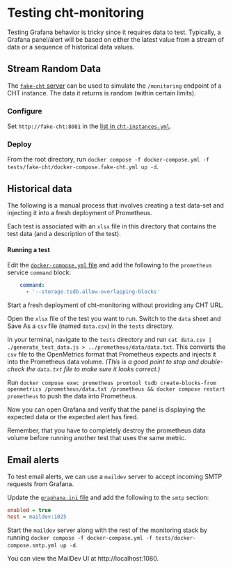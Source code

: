 # Testing cht-monitoring

Testing Grafana behavior is tricky since it requires data to test. Typically, a Grafana panel/alert will be based on either the latest value from a stream of data or a sequence of historical data values.

## Stream Random Data

The [`fake-cht` server](./fake-cht) can be used to simulate the `/monitoring` endpoint of a CHT instance. The data it returns is random (within certain limits).

### Configure

Set `http://fake-cht:8081` in the [list in `cht-instances.yml`](../cht-instances.yml).

### Deploy

From the root directory, run `docker compose -f docker-compose.yml -f tests/fake-cht/docker-compose.fake-cht.yml up -d`.

## Historical data

The following is a manual process that involves creating a test data-set and injecting it into a fresh deployment of Prometheus.

Each test is associated with an `xlsx` file in this directory that contains the test data (and a description of the test).

#### Running a test

Edit the [`docker-compose.yml` file](../docker-compose.yml) and add the following to the `prometheus` service `command` block:

```yaml
    command:
      - '--storage.tsdb.allow-overlapping-blocks'
```

Start a fresh deployment of cht-monitoring without providing any CHT URL.

Open the `xlsx` file of the test you want to run. Switch to the `data` sheet and Save As a `csv` file (named `data.csv`) in the `tests` directory.

In your terminal, navigate to the `tests` directory and run `cat data.csv | ./generate_test_data.js > ../prometheus/data/data.txt`. This converts the `csv` file to the OpenMetrics format that Prometheus expects and injects it into the Prometheus data volume. _(This is a good point to stop and double-check the `data.txt` file to make sure it looks correct.)_

Run `docker compose exec prometheus promtool tsdb create-blocks-from openmetrics /prometheus/data.txt /prometheus && docker compose restart prometheus` to push the data into Prometheus.

Now you can open Grafana and verify that the panel is displaying the expected data or the expected alert has fired.

Remember, that you have to completely destroy the prometheus data volume before running another test that uses the same metric.

## Email alerts

To test email alerts, we can use a `maildev` server to accept incoming SMTP requests from Grafana.

Update the [`graphana.ini` file](../grafana/grafana.ini) and add the following to the `smtp` section:

```ini
enabled = true
host = maildev:1025
```

Start the `maildev` server along with the rest of the monitoring stack by running `docker compose -f docker-compose.yml -f tests/docker-compose.smtp.yml up -d`.

You can view the MailDev UI at http://localhost:1080.
